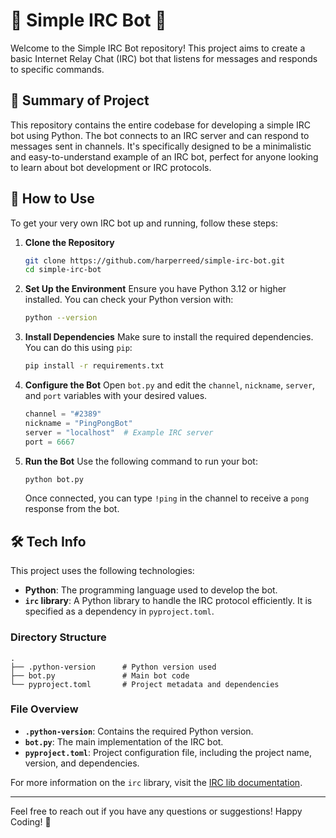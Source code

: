 # 🐍 Simple IRC Bot 🤖

Welcome to the Simple IRC Bot repository! This project aims to create a basic Internet Relay Chat (IRC) bot that listens for messages and responds to specific commands. 

## 📖 Summary of Project

This repository contains the entire codebase for developing a simple IRC bot using Python. The bot connects to an IRC server and can respond to messages sent in channels. It's specifically designed to be a minimalistic and easy-to-understand example of an IRC bot, perfect for anyone looking to learn about bot development or IRC protocols.

## 🚀 How to Use

To get your very own IRC bot up and running, follow these steps:

1. **Clone the Repository**
   ```bash
   git clone https://github.com/harperreed/simple-irc-bot.git
   cd simple-irc-bot
   ```

2. **Set Up the Environment**
   Ensure you have Python 3.12 or higher installed. You can check your Python version with:
   ```bash
   python --version
   ```

3. **Install Dependencies**
   Make sure to install the required dependencies. You can do this using `pip`:
   ```bash
   pip install -r requirements.txt
   ```

4. **Configure the Bot**
   Open `bot.py` and edit the `channel`, `nickname`, `server`, and `port` variables with your desired values.
   ```python
   channel = "#2389"
   nickname = "PingPongBot"
   server = "localhost"  # Example IRC server
   port = 6667
   ```

5. **Run the Bot**
   Use the following command to run your bot:
   ```bash
   python bot.py
   ```

   Once connected, you can type `!ping` in the channel to receive a `pong` response from the bot.

## 🛠️ Tech Info

This project uses the following technologies:

- **Python**: The programming language used to develop the bot.
- **`irc` library**: A Python library to handle the IRC protocol efficiently. It is specified as a dependency in `pyproject.toml`.

### Directory Structure

```
.
├── .python-version      # Python version used
├── bot.py               # Main bot code
└── pyproject.toml       # Project metadata and dependencies
```

### File Overview
- **`.python-version`**: Contains the required Python version.
- **`bot.py`**: The main implementation of the IRC bot.
- **`pyproject.toml`**: Project configuration file, including the project name, version, and dependencies.

For more information on the `irc` library, visit the [IRC lib documentation](https://irc.readthedocs.io/en/latest/).

---

Feel free to reach out if you have any questions or suggestions! Happy Coding! 🎉
